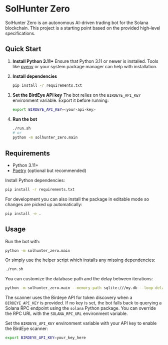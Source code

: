 # SolHunter Zero

SolHunter Zero is an autonomous AI-driven trading bot for the Solana blockchain. This project is a starting point based on the provided high‑level specifications.

## Quick Start

1. **Install Python 3.11+**
   Ensure that Python 3.11 or newer is installed. Tools like
   [pyenv](https://github.com/pyenv/pyenv) or your system package manager can help
   with installation.

2. **Install dependencies**
   ```bash
   pip install -r requirements.txt
   ```

3. **Set the BirdEye API key**
   The bot relies on the `BIRDEYE_API_KEY` environment variable. Export it before
   running:
   ```bash
   export BIRDEYE_API_KEY=<your-api-key>
   ```

4. **Run the bot**
   ```bash
   ./run.sh
   # or
   python -m solhunter_zero.main
   ```

## Requirements
- Python 3.11+
- [Poetry](https://python-poetry.org/) (optional but recommended)

Install Python dependencies:
```bash
pip install -r requirements.txt
```

For development you can also install the package in editable mode so changes are
picked up automatically:
```bash
pip install -e .
```

## Usage
Run the bot with:
```bash
python -m solhunter_zero.main
```
Or simply use the helper script which installs any missing dependencies:
```bash
./run.sh
```
You can customize the database path and the delay between iterations:
```bash
python -m solhunter_zero.main --memory-path sqlite:///my.db --loop-delay 30
```

The scanner uses the Birdeye API for token discovery when a `BIRDEYE_API_KEY`
is provided. If no key is set, the bot falls back to querying a Solana RPC
endpoint using the `solana` Python package. You can override the RPC URL with
the `SOLANA_RPC_URL` environment variable.

Set the `BIRDEYE_API_KEY` environment variable with your API key to enable the
BirdEye scanner:

```bash
export BIRDEYE_API_KEY=your_key_here
```
